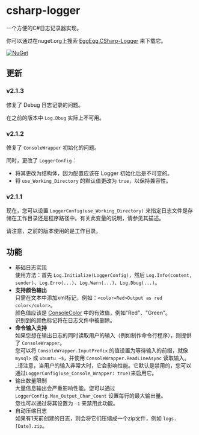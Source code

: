 # csharp-logger
一个方便的C#日志记录器实现。    

你可以通过在nuget.org上搜索 [EggEgg.CSharp-Logger](https://www.nuget.org/packages/EggEgg.CSharp-Logger) 来下载它。

[![NuGet](https://img.shields.io/nuget/v/EggEgg.CSharp-Logger.svg)](https://www.nuget.org/packages/EggEgg.CSharp-Logger)

## 更新
### v2.1.3
修复了 Debug 日志记录的问题。

在之前的版本中 `Log.Dbug` 实际上不可用。

### v2.1.2
修复了 `ConsoleWrapper` 初始化的问题。

同时，更改了 `LoggerConfig`：
- 将其更改为结构体，因为配置应该在 Logger 初始化后是不可变的。
- 将 `use_Working_Directory` 的默认值更改为 `true`，以保持兼容性。

### v2.1.1
现在，您可以设置 `LoggerConfig(use_Working_Directory)` 来指定日志文件是存储在工作目录还是程序路径中。有关此变量的说明，请参见其描述。

请注意，之前的版本使用的是工作目录。

## 功能
- 基础日志实现        
  使用方法：首先 `Log.Initialize(LoggerConfig)`，然后 `Log.Info(content, sender)`、`Log.Erro(...)`、`Log.Warn(...)`、`Log.Dbug(...)`。   
- **支持颜色输出**   
  只需在文本中添加xml标记，例如：`<color=Red>Output as red color</color>`。    
  颜色值应该是 [ConsoleColor](https://learn.microsoft.com/en-us/dotnet/api/system.consolecolor) 中的有效值，例如"Red"、"Green"。   
  识别到的颜色标记将在日志文件中被删除。  
- **命令输入支持**         
  如果您想在输出日志的同时读取用户的输入（例如制作命令行程序），则提供了 `ConsoleWrapper`。    
  您可以将 `ConsoleWrapper.InputPrefix` 的值设置为等待输入的前缀，就像 `mysql>` 或 `ubuntu ~$`，并使用 `ConsoleWrapper.ReadLineAsync` 读取输入。    
  _请注意，当用户的输入非常大时，它会影响性能。它默认是禁用的，您可以通过`LoggerConfig(use_Console_Wrapper: true)`来启用它。
- 输出数量限制       
  大量信息输出会严重影响性能。您可以通过 `LoggerConfig.Max_Output_Char_Count` 设置每行的最大输出量。      
  您也可以通过将其设置为 `-1` 来禁用此功能。
- 自动压缩日志         
  如果有1天前创建的日志，则会将它们压缩成一个zip文件，例如 `logs.[Date].zip`。